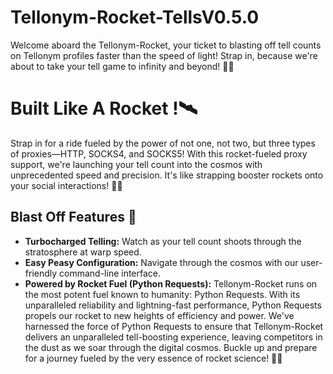 # Tellonym-Rocket-TellsV0.5.0
Welcome aboard the Tellonym-Rocket, your ticket to blasting off tell counts on Tellonym profiles faster than the speed of light! Strap in, because we're about to take your tell game to infinity and beyond! 🚀✨

# Built Like A Rocket !🛰️
Strap in for a ride fueled by the power of not one, not two, but three types of proxies—HTTP, SOCKS4, and SOCKS5! With this rocket-fueled proxy support, we're launching your tell count into the cosmos with unprecedented speed and precision. It's like strapping booster rockets onto your social interactions! 🌟🚀

## Blast Off Features :star2:
- **Turbocharged Telling:**  Watch as your tell count shoots through the stratosphere at warp speed.
- **Easy Peasy Configuration:** Navigate through the cosmos with our user-friendly command-line interface.
- **Powered by Rocket Fuel (Python Requests):** Tellonym-Rocket runs on the most potent fuel known to humanity: Python Requests. With its unparalleled reliability and lightning-fast performance, Python Requests propels our rocket to new heights of efficiency and power. We've harnessed the force of Python Requests to ensure that Tellonym-Rocket delivers an unparalleled tell-boosting experience, leaving competitors in the dust as we soar through the digital cosmos. Buckle up and prepare for a journey fueled by the very essence of rocket science! 🌟🚀






